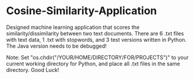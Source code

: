 # Cosine-Similarity-Application
Designed machine learning application that scores the similarity/dissimilarity 
between two text documents. There are 6 .txt files with text data, 1 .txt with 
stopwords, and 3 test versions written in Python. The Java version needs to be debugged!

Note:
Set "os.chdir("/YOUR/HOME/DIRECTORY/FOR/PROJECTS")" to your current working directory for Python, and 
place all .txt files in the same directory. Good Luck!
